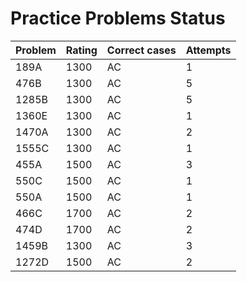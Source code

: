 # Practice Problems Status
Problem|Rating|Correct cases|Attempts
-|-|-|-
189A|1300|AC|1
476B|1300|AC|5
1285B|1300|AC|5
1360E|1300|AC|1
1470A|1300|AC|2
1555C|1300|AC|1
455A|1500|AC|3
550C|1500|AC|1
550A|1500|AC|1
466C|1700|AC|2
474D|1700|AC|2
1459B|1300|AC|3
1272D|1500|AC|2